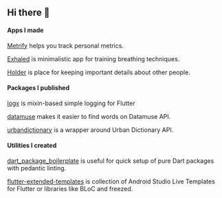 ## Hi there 👋

#### Apps I made

[Metrify](https://github.com/vaetas/metrify) helps you track personal metrics.

[Exhaled](https://github.com/vaetas/exhaled) is minimalistic app for training breathing techniques.

[Holder](https://github.com/vaetas/holder) is place for keeping important details about other people.

#### Packages I published

[logx](https://github.com/vaetas/logx) is mixin-based simple logging for Flutter

[datamuse](https://github.com/vaetas/datamuse) makes it easier to find words on Datamuse API.

[urbandictionary](https://github.com/vaetas/urbandictionary) is a wrapper around Urban Dictionary API.

#### Utilities I created

[dart_package_boilerplate](https://github.com/vaetas/dart_package_boilerplate) is useful for quick setup of pure Dart packages with pedantic linting.

[flutter-extended-templates](https://github.com/vaetas/flutter-extended-templates) is collection of Android Studio Live Templates for Flutter or libraries like BLoC and freezed.
